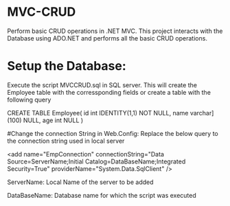 # MVC-CRUD
Perform basic CRUD operations in .NET MVC. This project interacts with the Database using ADO.NET and performs all the basic CRUD operations. 


# Setup the Database:

Execute the script MVCCRUD.sql in SQL server. 
This will create the Employee table with the corressponding fields or create a table with the following query

CREATE TABLE Employee(
	id int IDENTITY(1,1) NOT NULL,
	name varchar](100) NULL,
	age int NULL
)

#Change the connection String in Web.Config:
Replace the below query to the connection string used in local server

\<add name="EmpConnection" connectionString="Data Source=ServerName;Initial Catalog=DataBaseName;Integrated Security=True"
     providerName="System.Data.SqlClient" />
     
ServerName: Local Name of the server to be added

DataBaseName: Database name for which the script was executed

